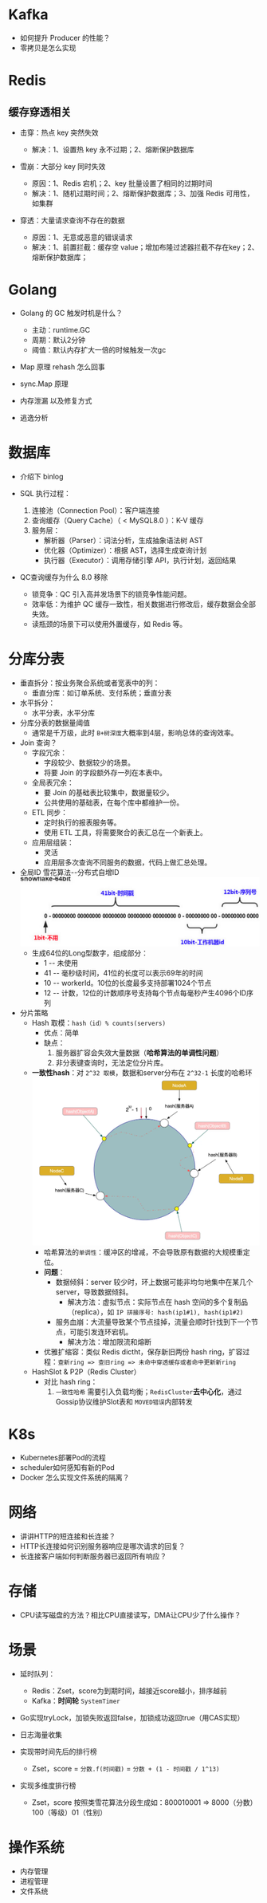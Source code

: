 # Kafka
- 如何提升 Producer 的性能？
- 零拷贝是怎么实现

# Redis
## 缓存穿透相关
- 击穿：热点 key 突然失效
	- 解决：1、设置热 key 永不过期；2、熔断保护数据库

- 雪崩：大部分 key 同时失效
	- 原因：1、Redis 宕机；2、key 批量设置了相同的过期时间
	- 解决：1、随机过期时间；2、熔断保护数据库；3、加强 Redis 可用性，如集群

- 穿透：大量请求查询不存在的数据
	- 原因：1、无意或恶意的错误请求
	- 解决：1、前置拦截：缓存空 value；增加布隆过滤器拦截不存在key；2、熔断保护数据库；
	
# Golang
- Golang 的 GC 触发时机是什么？
	- 主动：runtime.GC
	- 周期：默认2分钟
	- 阈值：默认内存扩大一倍的时候触发一次gc

- Map 原理 rehash 怎么回事
- sync.Map 原理
- 内存泄漏 以及修复方式
- 逃逸分析

# 数据库
- 介绍下 binlog
- SQL 执行过程：
	1. 连接池（Connection Pool）：客户端连接
	2. 查询缓存（Query Cache）（ < MySQL8.0 ）：K-V 缓存
	3. 服务层：
		- 解析器（Parser）：词法分析，生成抽象语法树 AST
		- 优化器（Optimizer）：根据 AST，选择生成查询计划
		- 执行器（Executor）：调用存储引擎 API，执行计划，返回结果

- QC查询缓存为什么 8.0 移除
  - 锁竞争：QC 引入高并发场景下的锁竞争性能问题。
  - 效率低：为维护 QC 缓存一致性，相关数据进行修改后，缓存数据会全部失效。
  - 读瓶颈的场景下可以使用外置缓存，如 Redis 等。
  
# 分库分表
  - 垂直拆分：按业务聚合系统或者宽表中的列：
    - 垂直分库：如订单系统、支付系统；垂直分表
  - 水平拆分：
    - 水平分表，水平分库
- 分库分表的数据量阈值
  - 通常是千万级，此时 `B+树深度`大概率到4层，影响总体的查询效率。
- Join 查询？
  - 字段冗余：
    - 字段较少、数据较少的场景。
    - 将要 Join 的字段额外存一列在本表中。
  - 全局表冗余：
    - 要 Join 的基础表比较集中，数据量较少。
    - 公共使用的基础表，在每个库中都维护一份。
  - ETL 同步：
    - 定时执行的报表服务等。
    - 使用 ETL 工具，将需要聚合的表汇总在一个新表上。
  - 应用层组装：
    - 灵活
    - 应用层多次查询不同服务的数据，代码上做汇总处理。
- 全局ID 雪花算法--分布式自增ID
  ![snowflake](./picture/interview/snowflake.png)
  - 生成64位的Long型数字，组成部分：
    - 1 -- 未使用
  	- 41 -- 毫秒级时间，41位的长度可以表示69年的时间
	- 10 -- workerId。10位的长度最多支持部署1024个节点
	- 12 -- 计数，12位的计数顺序号支持每个节点每毫秒产生4096个ID序列
- 分片策略
  - Hash 取模：`hash（id）% counts(servers)`
    - 优点：简单
    - 缺点：
      1. 服务器扩容会失效大量数据（**哈希算法的单调性问题**）
      2. 非分表键查询时，无法定位分片库。
  - **一致性hash**：对 `2^32 取模`，数据和server分布在 `2^32-1` 长度的哈希环
  ![hashring](./picture/interview/hashring.png)
    - 哈希算法的`单调性`：缓冲区的增减，不会导致原有数据的大规模重定位。
    - **问题**：
      - 数据倾斜：server 较少时，环上数据可能非均匀地集中在某几个server，导致数据倾斜。
        - 解决方法：虚拟节点：实际节点在 hash 空间的多个复制品（replica），如 `IP 拼接序号: hash(ip1#1), hash(ip1#2)`
      - 服务血崩：大流量导致某个节点挂掉，流量会顺时针找到下一个节点，可能引发连环宕机。
        - 解决方法：增加限流和熔断
    - 优雅扩缩容：类似 Redis dictht，保存新旧两份 hash ring，扩容过程：`查新ring => 查旧ring => 未命中穿透缓存或者命中更新新ring`
  - HashSlot & P2P（Redis Cluster）
    - 对比 hash ring：
      1. `一致性哈希` 需要引入负载均衡；`RedisCluster`**去中心化**，通过Gossip协议维护Slot表和 `MOVED错误`内部转发


# K8s
- Kubernetes部署Pod的流程
- scheduler如何感知有新的Pod
- Docker 怎么实现文件系统的隔离？

# 网络
- 讲讲HTTP的短连接和长连接？
- HTTP长连接如何识别服务器响应是哪次请求的回复？
- 长连接客户端如何判断服务器已返回所有响应？

# 存储
- CPU读写磁盘的方法？相比CPU直接读写，DMA让CPU少了什么操作？

# 场景
- 延时队列：
  - Redis：Zset，score为到期时间，越接近score越小，排序越前
  - Kafka：**时间轮** `SystemTimer`

- Go实现tryLock，加锁失败返回false，加锁成功返回true（用CAS实现）
- 日志海量收集

- 实现带时间先后的排行榜
	- Zset，score = `分数.f(时间戳)` = `分数 + (1 - 时间戳 / 1^13)`
  
- 实现多维度排行榜
	- Zset，score 按照类雪花算法分段生成如：800010001 => 8000（分数）100（等级）01（性别）

# 操作系统
- 内存管理
- 进程管理 
- 文件系统
